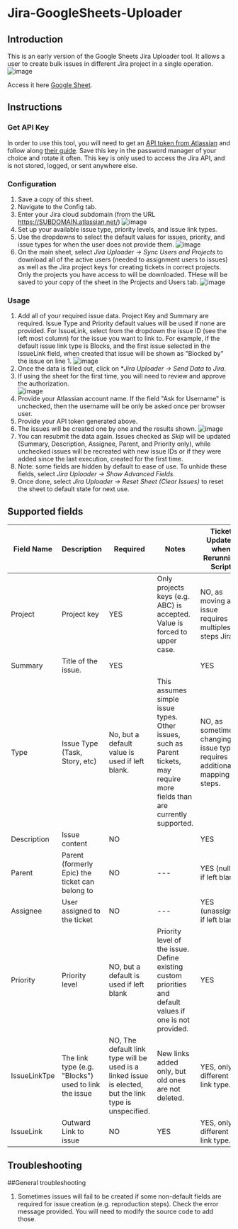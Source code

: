# Jira-GoogleSheets-Uploader

## Introduction
This is an early version of the Google Sheets Jira Uploader tool. It allows a user to create bulk issues in different Jira project in a single operation. 
![image](https://github.com/user-attachments/assets/869513e1-0b31-459a-b126-3d430b4fe33a)


Access it here [Google Sheet](https://docs.google.com/spreadsheets/d/1MNpOlAPB5ZpoOhahrRmF7zc7uh9vcKTDTO_s7sIjZjw/edit?gid=1564783105#gid=1564783105).

## Instructions
### Get API Key
In order to use this tool, you will need to get an [API token from Atlassian](https://id.atlassian.com/manage-profile/security/api-tokens) and follow along [their guide](https://support.atlassian.com/atlassian-account/docs/manage-api-tokens-for-your-atlassian-account/). Save this key in the password manager of your choice and rotate it often. This key is only used to access the Jira API, and is not stored, logged, or sent anywhere else.

### Configuration
 1. Save a copy of this sheet. 
 2. Navigate to the Config tab.
 3. Enter your Jira cloud subdomain (from the URL https://SUBDOMAIN.atlassian.net/)
    ![image](https://github.com/user-attachments/assets/80b8a629-c047-473f-a477-057d5e7898f5)
 4. Set up your available issue type, priority levels, and issue link types.
 5. Use the dropdowns to select the default values for issues, priority, and issue types for when the user does not provide them.
   ![image](https://github.com/user-attachments/assets/bda875b3-d009-48ba-a2da-957e24e11678)
 6. On the main sheet, select *Jira Uploader -> Sync Users and Projects* to download all of the active users (needed to assignment users to issues) as well as the Jira project keys for creating tickets in correct projects. Only the projects you have access to will be downloaded. THese will be saved to your copy of the sheet in the Projects and Users tab.
  ![image](https://github.com/user-attachments/assets/359e573e-d054-4f32-a3e3-45dfdf0799ce)
   
### Usage
1. Add all of your required issue data. Project Key and Summary are required. Issue Type and Priority default values will be used if none are provided. For IssueLink, select from the dropdown the issue ID (see the left most column) for the issue you want to link to. For example, if the default issue link type is Blocks, and the first issue selected in the IssueLink field, when created that issue will be shown as "Blocked by" the issue on line 1. 
 ![image](https://github.com/user-attachments/assets/40f3a9eb-af41-476c-bb92-eadb449e085a)
2. Once the data is filled out, click on **Jira Uploader -> Send Data to Jira*.
3. If using the sheet for the first time, you will need to review and approve the authorization.  
![image](https://github.com/alexrumer/Jira-GoogleSheets-Uploader/assets/20408958/2f7489d5-50ee-40e7-94c8-50c48e7e957a)
4. Provide your Atlassian account name. If the field "Ask for Username" is unchecked, then the username will be only be asked once per browser user. 
5. Provide your API token generated above.
6. The issues will be created one by one and the results shown.
![image](https://github.com/user-attachments/assets/956b96ca-ee9f-4743-9f42-00791a28dd42)
7. You can resubmit the data again. Issues checked as *Skip* will be updated (Summary, Description, Assignee, Parent, and Priority only), while unchecked issues will be recreated with new issue IDs or if they were added since the last execution, created for the first time.
8. Note: some fields are hidden by default to ease of use. To unhide these fields, select *Jira Uploader -> Show Advanced Fields*.
9. Once done, select *Jira Uploader -> Reset Sheet (Clear Issues)* to reset the sheet to default state for next use.
   
## Supported fields
| Field Name  | Description | Required |Notes | Ticket Updated when Rerunning Script | Hidden |
| ---  | --- | --- | --- | --- | --- |
| Project  | Project key | YES | Only projects keys (e.g. ABC) is accepted. Value is forced to upper case. | NO, as moving an issue requires multiples steps Jira. | NO |
| Summary  | Title of the issue. | YES | | YES | NO |
| Type  | Issue Type (Task, Story, etc)| No, but a default value is used if left blank. | This assumes simple issue types. Other issues, such as Parent tickets, may require more fields than are currently supported. | NO, as sometimes changing issue type requires additional mapping steps. | NO |
| Description  | Issue content | NO | | YES | NO |
| Parent  | Parent (formerly Epic) the ticket can belong to | NO |---| YES (nulled if left blank) | NO |
| Assignee  | User assigned to the ticket | NO |---| YES (unassigned if left blank)| NO |
| Priority  | Priority level | NO, but a default is used if left blank | Priority level of the issue. Define existing custom priorities and default values if one is not provided. |YES| NO |
| IssueLinkTpe | The link type (e.g. "Blocks") used to link the issue | NO, The default link type will be used is a linked issue is elected, but the link type is unspecified. | New links added only, but old ones are not deleted. | YES, only if different link type. | YES |
| IssueLink | Outward Link to issue | NO | YES | YES, only if different link type. | NO |

## Troubleshooting
##General troubleshooting
1. Sometimes issues will fail to be created if some non-default fields are required for issue creation (e.g. reproduction steps). Check the error message provided. You will need to modify the source code to add those. 


